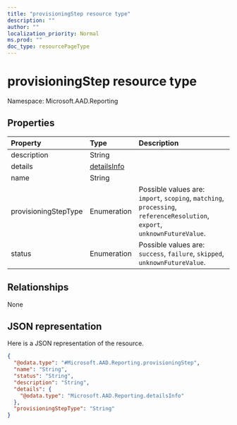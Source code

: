 ```yaml
---
title: "provisioningStep resource type"
description: ""
author: ""
localization_priority: Normal
ms.prod: ""
doc_type: resourcePageType
---
```


# provisioningStep resource type


Namespace: Microsoft.AAD.Reporting



## Properties
|Property|Type|Description|
|:---|:---|:---|
|description|String||
|details|[detailsInfo](../resources/microsoft.aad.reporting-detailsinfo.md)||
|name|String||
|provisioningStepType|Enumeration| Possible values are: `import`, `scoping`, `matching`, `processing`, `referenceResolution`, `export`, `unknownFutureValue`.|
|status|Enumeration| Possible values are: `success`, `failure`, `skipped`, `unknownFutureValue`.|

## Relationships
None

## JSON representation
Here is a JSON representation of the resource.
<!-- {
  "blockType": "resource",
  "@odata.type": "Microsoft.AAD.Reporting.provisioningStep"
}
-->
``` json
{
  "@odata.type": "#Microsoft.AAD.Reporting.provisioningStep",
  "name": "String",
  "status": "String",
  "description": "String",
  "details": {
    "@odata.type": "Microsoft.AAD.Reporting.detailsInfo"
  },
  "provisioningStepType": "String"
}
```

